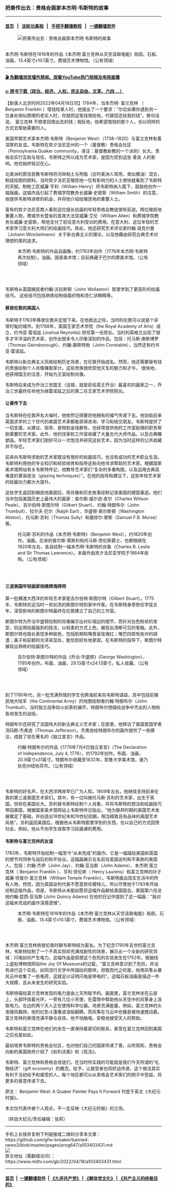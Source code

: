 ### 把善传出去：贵格会画家本杰明‧韦斯特的故事
------------------------

#### [首页](https://github.com/gfw-breaker/banned-news3/blob/master/README.md) &nbsp;&nbsp;|&nbsp;&nbsp; [法轮功真相](https://github.com/begood0513/basic/blob/master/README.md)  &nbsp;&nbsp;|&nbsp;&nbsp; [手把手翻墙教程](https://github.com/gfw-breaker/guides/wiki)  &nbsp;&nbsp;|&nbsp;&nbsp; [一键翻墙软件](https://github.com/gfw-breaker/nogfw/blob/master/README.md)  



<div><div class="featured_image">
 <figure>
  <img alt="把善传出去：贵格会画家本杰明‧韦斯特的故事" src="https://i.ntdtv.com/assets/uploads/2022/04/2022-04-18_172304-800x450.jpg"/>
 </figure><br/>
 <span class="caption">
  本杰明·韦斯特在1816年的作品《本杰明·富兰克林从天空汲取电能》局部。石板、油画，13.4英寸x10.1英寸。费城艺术博物馆。（公有领域）
 </span>
</div>
</div><hr/>

#### [ 🎬  免翻墙浏览墙外禁闻、观看YouTube热门视频及电视直播](https://github.com/gfw-breaker/HelloWorld)

#### [ 💥  禁书下载（政治、经济、人权、民主自由、文革、六四 ...）](https://github.com/gfw-breaker/books/blob/master/README.md)

<div><div class="post_content" itemprop="articleBody">
 <p>
  【新唐人北京时间2022年04月18日讯】1784年，当本杰明‧
  <ok href="https://www.ntdtv.com/gb/富兰克林.htm">
   富兰克林
  </ok>
  （
  <ok href="https://www.ntdtv.com/gb/benjamin-franklin.htm">
   Benjamin Franklin
  </ok>
  ）借钱给某人时，他提出了一个要求：“尔后如果你遇到另一位身处相似困境的老实人时，你就把这笔钱借给他，代替偿还给我的钱”。换句话说，
  <ok href="https://www.ntdtv.com/gb/富兰克林.htm">
   富兰克林
  </ok>
  不想拿回借出去的钱；相反地，他希望借钱的那个人，也以同样的方式去帮助需要的人。
 </p>
 <p>
  美国早期艺术家本杰明‧韦斯特（Benjamin West）（1738─1820）与富兰克林有着深厚的友谊。韦斯特在宾夕法尼亚州的一个（基督教）贵格会社区（Pennsylvania Quaker community，译注：基督教新教的一个派别）长大。贵格会实行互助与信任，韦斯特之所以成为艺术家，是因为受到这些
  <ok href="https://www.ntdtv.com/gb/善良.htm">
   善良
  </ok>
  人的影响。他也始终铭记在心。
 </p>
 <p>
  北美洲的原住民教韦斯特将河岸粘土与熊脂（古时美洲人常用，类似猪油）混合，制成绘图的颜料。当时宾夕法尼亚殖民地一位有影响力的人士很快就看到了韦斯特的天赋。制枪工匠威廉‧亨利（William Henry）将韦斯特纳入麾下，鼓励他创作一幅版画。这幅作品引起了费城学院教务长威廉‧史密斯（William Smith）的注意，他提供韦斯特进修的机会，并将他介绍给殖民地的重要人士。
 </p>
 <p>
  富有的宾夕法尼亚商人看到这位擅长绘画的年轻贵格会教徒很有前途。两位殖民地重要人物，费城市长暨省的首席大法官威廉‧艾伦（William Allen）和费城学院教务长威廉‧史密斯，帮他支付了前往意大利受训的费用。在意大利，这位年轻的艺术家学习意大利大师们的绘画技巧。除此，他还研究艺术评论家约翰‧温克尔曼（Johann Winckelmann）关于新古典主义的理论，以及他藉由研究古典艺术对理想的美的追求。
 </p>
 <figure class="wp-caption alignnone" id="attachment_103403443" style="width: 426px">
  <img alt="" class="size-full wp-image-103403443" src="https://i.ntdtv.com/assets/uploads/2022/04/2022-04-18_172215.jpg">
   <br/><figcaption class="wp-caption-text">
    本杰明‧韦斯特的作品自画像，约1763年创作（1776年本杰明‧韦斯特再次绘制）。油画。国家美术馆；目前典藏于巴尔的摩美术馆。（公有领域）
   </figcaption><br/>
  </img>
 </figure><br/>
 <p>
  韦斯特从英国殖民者约翰‧沃拉斯顿（John Wollaston）那里学到了更高阶的绘画技巧。 这些技巧包括熟练绘制缎面织物和杏仁状眼睛等。
 </p>
 <h4>
  移居伦敦的美国人
 </h4>
 <p>
  韦斯特于1763年移居伦敦并定居下来。在他抵达之际，当时的伦敦可以说是个非常时髦的城市。到1768年，英国王家艺术学院（the Royal Academy of Arts）成立，约书亚‧雷诺兹 (Joshua Reynolds) 担任第一任院长。当时的英格兰出现了很多才华洋溢的艺术家，创作出很多令人印象深刻的作品，包括：托马斯‧庚斯博罗（Thomas Gainsborough）、约翰‧康斯特勃（John Constable），当然还有约书亚‧雷诺兹。
 </p>
 <p>
  韦斯特以新古典主义风格绘制历史场景，在伦敦开始成名。然而，他还需要替有钱的贵族绘制个人肖像赚取家计。这些贵族很欣赏他天生的魅力和才华。 很快地，他获得国王的注意，开始为王室绘制肖像。
 </p>
 <p>
  韦斯特后来成为乔治三世国王（没错，就是前任英王乔治）最喜欢的画家之一，乔治三世最终任命他为继雷诺兹之后的第二任王家艺术学院院长。
 </p>
 <h4>
  让善传下去
 </h4>
 <p>
  当韦斯特在伦敦声名大噪时，他依然记得要将他拥有的福气传递下去。他协助前来英国求学的三个世代的美国艺术家都能获得咨询、学习和结交朋友。韦斯特提供了一切支援，从建议、指导、食物到金钱都有。也经常提供他的工作室助理的职务帮助需要的艺术家。此外，他的住家和工作室收藏了大量古代大师作品，以及古典雕塑品。年轻艺术家们刚好可以一次饱览并研究这些艺术，因为当时这样的公共收藏并不存在。
 </p>
 <p>
  前来向韦斯特求助的艺术家既没有很好的绘画技巧，也没有成功的艺术职业生涯。韦斯特利用他的专业知识和经验培育和指导这些向他寻求帮助的艺术家。根据国家美术馆网站有关韦斯特传记，他教导艺术家们“复杂的多重构图，以及运用古典高难度的罩染技法（glazing techniques）”。在他的指导和建议下，这些年轻艺术家的绘画功力都大大提升。
 </p>
 <p>
  这些学生返回到殖民地美国后，用肖像和历史故事绘制记录美国的建国事迹。他们当中包括美国历史上最伟大的画家：查尔斯‧威尔逊‧皮尔（Charles Willson Peale）、吉尔伯特‧斯图尔特（Gilbert Stuart）、约翰‧特朗布尔（John Trumbull）、拉尔夫‧厄尔（Ralph Earl）、华盛顿‧奥尔斯顿（Washington Allston）、托马斯‧苏利（Thomas Sully）和塞缪尔‧摩斯（Samuel F.B. Morse）等。
 </p>
 <figure class="wp-caption alignnone" id="attachment_103403445" style="width: 438px">
  <img alt="" class="size-full wp-image-103403445" src="https://i.ntdtv.com/assets/uploads/2022/04/2022-04-18_172159-1.jpg">
   <br/><figcaption class="wp-caption-text">
    托马斯‧苏利的作品《本杰明‧韦斯特》（Benjamin West），约1820年创作。油画。后来的查尔斯‧莱斯利和托马斯‧劳伦斯爵士，也都相继在1820年左右，各自绘制一幅本杰明‧韦斯特的肖象（Charles R. Leslie and Sir Thomas Lawrence）。本画作由宾夕法尼亚学院于1864年收购。（公有领域）
   </figcaption><br/>
  </img>
 </figure><br/>
 <h4>
  三波美国年轻画家相继跨海拜师
 </h4>
 <p>
  第一批横渡大西洋的年轻艺术家是吉尔伯特‧斯图尔特（Gilbert Stuart）。1775年，韦斯特欢迎当时一贫如洗的斯图尔特到家中作客。在韦斯特身旁担任学徒五年，深受影响的斯图尔特最终在伦敦建立了自己的工作室。
 </p>
 <p>
  斯图尔特为乔治华盛顿绘制的肖像展示出衬衫褶边的细节，而针对白色粉状的发型，则运用绘画独到的技法，以轻柔的方式上色，展现出清晰可见的笔触。此外，斯图尔特也擅长表现多种肤色，包括脸颊和嘴唇呈玫瑰红；嘴巴四周有些许的胡渣；鼻子和前额的光泽突显处，能恰到好处地拿捏。在韦斯特的指导下，斯图尔特展现出熟练的绘画技巧。
 </p>
 <figure class="wp-caption alignnone" id="attachment_103403447" style="width: 431px">
  <img alt="" class="size-full wp-image-103403447" src="https://i.ntdtv.com/assets/uploads/2022/04/2022-04-18_172148-1.jpg"/>
  <br/><figcaption class="wp-caption-text">
   吉尔伯特‧斯图尔特的作品《乔治‧华盛顿》(George Washington），1795年创作。布面、油画，29.13英寸x24.13英寸。私人收藏。（公有领域）
  </figcaption><br/>
 </figure><br/>
 <p>
  到了1780年代，另一批充满热情的学生也跨海前来向韦斯特请益，其中包括前殖民地大陆军（the Continental Army）的地图绘制者约翰‧特朗布尔（John Trumbull）。当时独立战争如火如荼的展开，特朗布尔想描绘战争中杰出的人物和各地发生的战役。
 </p>
 <p>
  特朗布尔还研究了法国伟大的新古典主义艺术家；在那里，他拜访了美国爱国学者汤玛斯‧杰弗逊（Thomas Jefferson）。杰弗逊给特朗布尔的画作提供了一些建议，成就了现在著名的《独立宣言》作品。
 </p>
 <figure class="wp-caption alignnone" id="attachment_103403448" style="width: 425px">
  <img alt="" class="size-full wp-image-103403448" src="https://i.ntdtv.com/assets/uploads/2022/04/2022-04-18_172136-1.jpg"/>
  <br/><figcaption class="wp-caption-text">
   约翰‧特朗布尔的作品《1776年7月4日独立宣言》（The Declaration of Independence, July 4, 1776），约1792年创作。布面、油画，20.9英寸x31英寸。特朗布尔收藏至1832年。耶鲁大学美术馆，康乃狄克州纽哈芬市。（公有领域）
  </figcaption><br/>
 </figure><br/>
 <p>
  韦斯特的好名声，在大西洋两岸早已广为人知。1809年左右，他继续支持前来伦敦的第三波美国艺术家们。其中，有一位叫做托马斯‧苏利的艺术家，出生于英国，但却在美国长大。苏利替韦斯特绘制个人肖象，并将韦斯特的想法和绘画技巧带回美国，根据国家美术馆网站上韦斯特传记指出，“他为联邦时期的美国艺术发展奠定了基础，并创造出18世纪末和19世纪初期，相当精致且有品味的美国艺术风格”。苏利返回美国后，根据他从韦斯特那里学到的东西，也以自己的方式回馈社会，例如，他从不向学生收取学习绘画课的费用。
 </p>
 <h4>
  韦斯特与富兰克林的友谊
 </h4>
 <p>
  1783年，韦斯特开始绘制一幅至今“从未完成”的画作。它是一幅描绘美国和英国的使节共同参与战后的和平协议。这幅画展示五名前往英国谈判和平条款的美国人，包括：约翰‧杰伊（John Jay）、约翰‧亚当斯（John Adams）、本杰明‧富兰克林（
  <ok href="https://www.ntdtv.com/gb/benjamin-franklin.htm">
   Benjamin Franklin
  </ok>
  ）、亨利‧劳伦斯（ Henry Laurens）和富兰克林的孙子威廉‧坦普尔‧富兰克林（William Temple Franklin）。韦斯特画出现实生活中的所有人物，然而，因为英国谈判代表不愿意担任模特儿，所以尽管他于1783年开始绘制这幅作品，但是，韦斯特从未能如愿将这幅作品献给美国国会。美国第六任总统约翰‧昆西‧亚当斯 (John Quincy Adams) 在他的日记中提到了这一幅画：“我对这幅未完成的画作深感遗憾”。
 </p>
 <figure class="wp-caption alignnone" id="attachment_103403450" style="width: 479px">
  <img alt="" class="size-full wp-image-103403450" src="https://i.ntdtv.com/assets/uploads/2022/04/2022-04-18_172124-1.jpg"/>
  <br/><figcaption class="wp-caption-text">
   本杰明‧韦斯特在1816年的作品《本杰明‧富兰克林从天空汲取电能》局部。石板、油画，13.4英寸x10.1英寸。费城艺术博物馆。（公有领域）
  </figcaption><br/>
 </figure><br/>
 <p>
  本杰明‧富兰克林旅居伦敦时跟韦斯特结为密友。为了纪念1790年去世的富兰克林，韦斯特绘制了一个不真实但却充满戏剧性的场景，展示出一个全新的研究领域：闪电如何产生电力。这幅作品是假想这个危险的实验发生在1752年。根据线上虚拟博物馆网站the Joy Of Museums的记载，“富兰克林意识到了危险，并没有进行这个实验，如同流行文学中所描绘的那样。但取而代之的是，他用风筝从暴风云中收集了一些电荷，这就足以证明闪电是带电的”。这幅石板油画是描述一件大规模、且从未发生的研究实验。
 </p>
 <p>
  韦斯特描绘富兰克林发现的电力是由上天所赋予的。画面里，富兰克林坐在云层上，头部环绕着光环。一旁有几位小天使，在雷雨中帮助他从天空中的风筝身上汲取电力。左边的两个天人正在使用科学仪器。场景充满能量，例如，富兰克林的头发随风飘扬，他的红色斗篷像波浪般翻腾，而风筝在乌云中也像是被快速搅动着。富兰克林的表情充满平静与自信，他不怕触电，安稳地接受天人的帮助。
 </p>
 <p>
  韦斯特和富兰克林在他们的余生一直保持着密切的联系，甚至在富兰克林回到美国之后也是如此。
 </p>
 <p>
  最初培育韦斯特的贵格会社区，也对他们自己的国家传递了善。众所周知，贵格会向新的美国政府介绍了《权利法案》和《宪法》。
 </p>
 <p>
  韦斯特、富兰克林和贵格会信徒们，在当时所实践的可能就是我们今天所谓的“礼物经济”（gift economy）的概念。给予，让接受者也将好运传递，这个做法其实有利于当初给予和接受的人。每个地区都可以从贵格会艺术家们的例子中受益，将更多的善意传递下去。
 </p>
 <p>
  原文：
  <ok href="https://www.theepochtimes.com/benjamin-west-a-quaker-painter-pays-it-forward_4330112.html">
   Benjamin West: A Quaker Painter Pays It Forward
  </ok>
  刊登于英文《大纪元时报》。
 </p>
 <p>
  本文仅代表作者个人观点，不一定反映《大纪元时报》的立场。
 </p>
 <p>
  （转自大纪元/责任编辑：张莉）
 </p>
 <div class="single_ad">
 </div>
</div>
</div>
<hr/>
手机上长按并复制下列链接或二维码分享本文章：<br/>
https://github.com/gfw-breaker/banned-news3/blob/master/pages/prog647/a103403431.md <br/>
<a href='https://github.com/gfw-breaker/banned-news3/blob/master/pages/prog647/a103403431.md'><img src='https://github.com/gfw-breaker/banned-news3/blob/master/pages/prog647/a103403431.md.png'/></a> <br/>
原文地址（需翻墙访问）：https://www.ntdtv.com/gb/2022/04/18/a103403431.html


------------------------
#### [首页](https://github.com/gfw-breaker/banned-news3/blob/master/README.md) &nbsp;|&nbsp; [一键翻墙软件](https://github.com/gfw-breaker/nogfw/blob/master/README.md) &nbsp;| [《九评共产党》](https://github.com/gfw-breaker/9ping.md/blob/master/README.md#九评之一评共产党是什么) | [《解体党文化》](https://github.com/gfw-breaker/jtdwh.md/blob/master/README.md) | [《共产主义的终极目的》](https://github.com/gfw-breaker/gczydzjmd.md/blob/master/README.md)


<img src='http://gfw-breaker.win/banned-news3/pages/prog647/a103403431.md' width='0px' height='0px'/>
